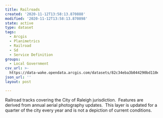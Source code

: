 ```yaml
---
title: Railroads
created: '2020-11-12T13:58:13.870888'
modified: '2020-11-12T13:58:13.870898'
state: active
type: dataset
tags:
  - Arcgis
  - Planimetrics
  - Railroad
  - Sd
  - Service Definition
groups:
  - Local Government
csv_url: >-
  https://data-wake.opendata.arcgis.com/datasets/82c34eba3b044290bd110ebf172a3e9c_0.csv?outSR=%7B%22latestWkid%22%3A2264%2C%22wkid%22%3A102719%7D
json_url: ''
layout: post

---
```

Railroad tracks covering the City of Raleigh jurisdiction.  Features are derived from annual aerial photography updates.  This layer is updated for a quarter of the city every year and is not a depiction of current conditions.
